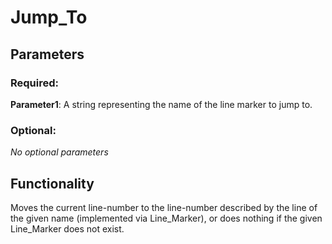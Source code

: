 # Jump_To

## Parameters

### Required:

**Parameter1**: A string representing the name of the line marker to jump to.

### Optional:

*No optional parameters*

## Functionality

Moves the current line-number to the line-number described by the line of the given name (implemented via Line_Marker), or does nothing if the given Line_Marker does not exist.